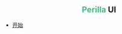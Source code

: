 <div align="center">
<h2>
<font color="#42b983">Perilla</font> UI
</h2>
</div>

* [开始](/zh-cn/perilla-ui/)
